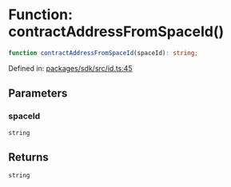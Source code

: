 # Function: contractAddressFromSpaceId()

```ts
function contractAddressFromSpaceId(spaceId): string;
```

Defined in: [packages/sdk/src/id.ts:45](https://github.com/towns-protocol/towns/blob/0db1fd0ac7258e8db8cedfb6183e8eade8284fa1/packages/sdk/src/id.ts#L45)

## Parameters

### spaceId

`string`

## Returns

`string`
